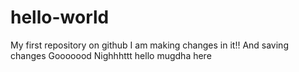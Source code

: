 # hello-world
My first repository on github
I am making changes in it!!
And saving changes
Gooooood Nighhhttt
hello mugdha here
